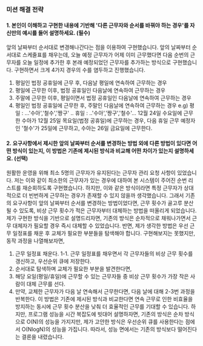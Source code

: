 ### 미션 해결 전략 
#### 1. 본인이 이해하고 구현한 내용에 기반해 '다른 근무자와 순서를 바꿔야 하는 경우'를 자신만의 예시를 들어 설명하세요. (필수)       
앞의 날짜부터 순서대로 변경해나간다는 점을 이용하여 구현했습니다.
앞의 날짜부터 순서대로 스케줄표를 채우는데, 오늘 예정 근무자가 어제 이미 근무했다면 다음 순번의 근무자를 오늘 일정에 추가한 후 본래 예정되었던 근무자를 추가하는 방식으로 구현했습니다.
구현하면서 크게 4가지 경우의 수를 염두하고 진행했습니다.
1. 평일인 법정 공휴일에 근무 후, 다음날 평일에 연속하여 근무하는 경우
2. 평일에 근무한 이후, 법정 공휴일인 다음날에 연속하여 근무하는 경우
3. 주말에 근무한 이후, 평일이면서 법정 공휴일인 다음날에 연속하여 근무하는 경우
4. 평일인 법정 공휴일에 근무한 후, 주말인 다음날에 연속하여 근무하는 경우
e.g) 평일 : ...'수아','철수','짱구' ..
     휴일 : ..'수아','짱구','철수'...
    12월 24일 수요일에 근무한 수아가 12월 25일 목요일(법정 공휴일)에 근무하는 경우, 다음 휴일 근무 예정자인 '철수'가 25일에 근무하고, 수아는 26일 금요일에 근무한다. 

#### 2. 요구사항에서 제시한 앞의 날짜부터 순서를 변경하는 방법 외에 다른 방법이 있다면 어떤 방식이 있는지, 이 방법은 기존에 제시된 방식과 비교해 어떤 차이가 있는지 설명하세요. (선택)
원활한 운영을 위해 최소 5명의 근무자가 유지된다는 근무자 관리 요청 사항이 있었습니다.
저는 이와 같이 최소한의 근무자가 있는 경우에 대하여 본 시스템이 주어진 순번 리스트를 재순회하도록 구현했습니다.
하지만, 이와 같은 방식이라면 특정 근무자가 상대적으로 더 빈번하게 근무하는 경우가 존재할 수 있지 않을까 생각했습니다.
그래서 기존의 요구사항이 앞의 날짜부터 순서를 변경하는 방법이었다면, 근무 횟수가 골고루 분산될 수 있도록, 비상 근무 횟수가 적은 근무자부터 대체하는 방법을 떠올리게 되었습니다.
제가 구현한 방식을 기반으로 설명드리자면, 기존의 방식은 순차적으로 채워나가면서 근무 대체자가 필요할 경우 즉시 대체할 수 있었습니다.
반면, 제가 생각한 방법은 우선 근무 일정표를 채운 후 교체가 필요한 부분들을 탐색해야 합니다.
구현해보지는 못했지만, 동작 과정을 나열해보자면,
1. 근무 일정표 채운다.
   1-1. 근무 일정표를 채우면서 각 근무자들의 비상 근무 횟수를 갱신하고, 우선순위 큐에 저장한다.
2. 순서대로 탐색하며 교체가 필요한 부분을 발견한다면,
3. 해당 요일(평일/휴일)에 근무할 수 있는 근무자들 중 비상 근무 횟수가 가장 작은 사람이 대체 근무를 선다.
4. 만약, 교체한 근무자가 다음 날 연속해서 근무한다면, 다음 날에 대해 2-3번 과정을 반복한다.
이 방법은 기존에 제시된 방식과 비교한다면 연속 근무로 인한 비효율을 방지하는 동시에 근무 횟수 분산을 낮춰 더 효율적인 근무를 기대할 수 있습니다.
하지만, 프로그램 성능을 시간 복잡도에 빗대어 설명하자면, 기존의 방식은 순차 방식으로 O(N)의 성능을 가지지만, 제가 고안한 방식은 우선순위 큐를 사용한다는 점에서 O(NlogN)의 성능을 가집니다.
따라서, 성능 면에서는 기존의 방식보다 떨어진다는 결론을 내렸습니다.
